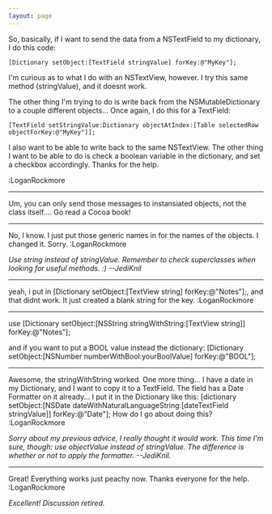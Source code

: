 ```yaml
---
layout: page
---
```


So, basically, if I want to send the data from a NSTextField to my dictionary, I do this code:

    [Dictionary setObject:[TextField stringValue] forKey:@"MyKey"];

I'm curious as to what I do with an NSTextView, however.  I try this same method (stringValue), and it doesnt work.


The other thing I'm trying to do is write back from the NSMutableDictionary to a couple different objects... Once again, I do this for a TextField:

    [TextField setStringValue:Dictionary objectAtIndex:[Table selectedRow objectForKey:@"MyKey"]];

I also want to be able to write back to the same NSTextView.  The other thing I want to be able to do is check a boolean variable in the dictionary, and set a checkbox accordingly.  Thanks for the help.

:LoganRockmore

----

Um, you can only send those messages to instansiated objects, not the class itself.... Go read a Cocoa book!

----

No, I know.  I just put those generic names in for the names of the objects.  I changed it.  Sorry.  :LoganRockmore

*Use     string instead of     stringValue. Remember to check superclasses when looking for useful methods. :) --JediKnil*

----

yeah, i put in     [Dictionary setObject:[TextView string] forKey:@"Notes"];, and that didnt work.  It just created a blank string for the key.  :LoganRockmore

----

use     [Dictionary setObject:[NSString stringWithString:[TextView string]] forKey:@"Notes"];

and if you want to put a BOOL value instead the dictionary:     [Dictionary setObject:[NSNumber numberWithBool:yourBoolValue] forKey:@"BOOL"];

----

Awesome, the stringWithString worked.  One more thing...  I have a date in my Dictionary, and I want to copy it to a TextField.  The field has a Date Formatter on it already... I put it in the Dictionary like this:      [dictionary setObject:[NSDate dateWithNaturalLanguageString:[dateTextField stringValue]] forKey:@"Date"];   How do I go about doing this?  :LoganRockmore

*Sorry about my previous advice, I really thought it would work. This time I'm sure, though: use     objectValue instead of     stringValue. The difference is whether or not to apply the formatter. --JediKnil.*

----

Great!  Everything works just peachy now.  Thanks everyone for the help.  :LoganRockmore

*Excellent! Discussion retired.*

